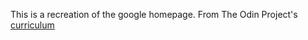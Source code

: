 This is a recreation of the google homepage.
From The Odin Project's [curriculum](http://www.theodinproject.com/courses/web-development-101/lessons/html-css)